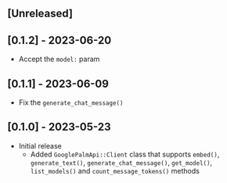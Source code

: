 ## [Unreleased]

## [0.1.2] - 2023-06-20
- Accept the `model:` param

## [0.1.1] - 2023-06-09
- Fix the `generate_chat_message()`

## [0.1.0] - 2023-05-23

- Initial release
  - Added `GooglePalmApi::Client` class that supports `embed()`, `generate_text()`, `generate_chat_message()`, `get_model()`, `list_models()` and `count_message_tokens()` methods
